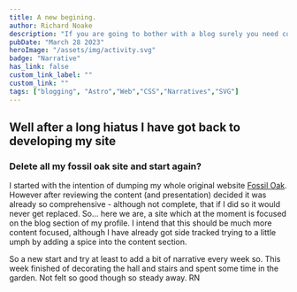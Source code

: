 ```yaml
---
title: A new begining.
author: Richard Noake
description: "If you are going to bother with a blog surely you need content!"
pubDate: "March 28 2023"
heroImage: "/assets/img/activity.svg"
badge: "Narrative"
has_link: false
custom_link_label: ""
custom_link: ""
tags: ["blogging", "Astro","Web","CSS","Narratives","SVG"]
---
```


## Well after a long hiatus I have got back to developing my site

### Delete all my fossil oak site and start again?

I started with the intention of dumping my whole original website [Fossil Oak](https://fossiloak.co.uk/). However after reviewing the content (and presentation) decided it was already so comprehensive - although not complete, that if I did so it would never get replaced. So... here we are, a site which at the moment is focused on the blog section of my profile. I intend that this should be much more content focused, although I have already got side tracked trying to a little umph by adding a spice into the content section.

So a new start and try at least to add a bit of narrative every week so. This week finished of decorating the hall and stairs and spent some time in the garden. Not felt so good though so steady away.
RN
